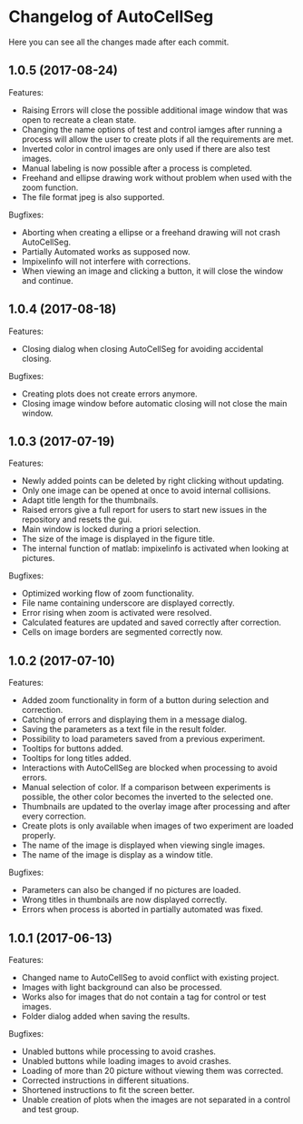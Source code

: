 
# Changelog of AutoCellSeg
Here you can see all the changes made after each commit.

## 1.0.5 (2017-08-24)

Features:

  - Raising Errors will close the possible additional image window that was open to recreate a clean state.
  - Changing the name options of test and control iamges after running a process will allow the user to create plots if all the requirements are met.
  - Inverted color in control images are only used if there are also test images.
  - Manual labeling is now possible after a process is completed.
  - Freehand and ellipse drawing work without problem when used with the zoom function.
  - The file format jpeg is also supported.

Bugfixes:

  - Aborting when creating a ellipse or a freehand drawing will not crash AutoCellSeg.
  - Partially Automated works as supposed now.
  - Impixelinfo will not interfere with corrections.
  - When viewing an image and clicking a button, it will close the window and continue.


## 1.0.4 (2017-08-18)

Features:

  - Closing dialog when closing AutoCellSeg for avoiding accidental closing.


Bugfixes:

  - Creating plots does not create errors anymore.
  - Closing image window before automatic closing will not close the main window.


## 1.0.3 (2017-07-19)

Features:

  - Newly added points can be deleted by right clicking without updating.
  - Only one image can be opened at once to avoid internal collisions.
  - Adapt title length for the thumbnails.
  - Raised errors give a full report for users to start new issues in the repository and resets the gui.
  - Main window is locked during a priori selection.
  - The size of the image is displayed in the figure title.
  - The internal function of matlab: impixelinfo is activated when looking at pictures.


Bugfixes:

  - Optimized working flow of zoom functionality.
  - File name containing underscore are displayed correctly.
  - Error rising when zoom is activated were resolved.
  - Calculated features are updated and saved correctly after correction.
  - Cells on image borders are segmented correctly now.


## 1.0.2 (2017-07-10)

Features:

  - Added zoom functionality in form of a button during selection and correction.
  - Catching of errors and displaying them in a message dialog.
  - Saving the parameters as a text file in the result folder.
  - Possibility to load parameters saved from a previous experiment.
  - Tooltips for buttons added.
  - Tooltips for long titles added.
  - Interactions with AutoCellSeg are blocked when processing to avoid errors.
  - Manual selection of color. If a comparison between experiments is possible, the other color becomes the inverted to the selected one.
  - Thumbnails are updated to the overlay image after processing and after every correction.
  - Create plots is only available when images of two experiment are loaded properly.
  - The name of the image is displayed when viewing single images.
  - The name of the image is display as a window title.


Bugfixes:

  - Parameters can also be changed if no pictures are loaded.
  - Wrong titles in thumbnails are now displayed correctly.
  - Errors when process is aborted in partially automated was fixed.

## 1.0.1 (2017-06-13)

Features:

  - Changed name to AutoCellSeg to avoid conflict with existing project.
  - Images with light background can also be processed.
  - Works also for images that do not contain a tag for control or test images.
  - Folder dialog added when saving the results.


Bugfixes:

  - Unabled buttons while processing to avoid crashes.
  - Unabled buttons while loading images to avoid crashes.
  - Loading of more than 20 picture without viewing them was corrected.
  - Corrected instructions in different situations.
  - Shortened instructions to fit the screen better.
  - Unable creation of plots when the images are not separated in a control and test group.

